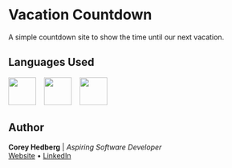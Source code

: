 # Vacation Countdown

A simple countdown site to show the time until our next vacation.

## Languages Used

<image src="readme_files/html.svg" width="55">&nbsp; &nbsp; <image src="readme_files/css.svg" width="55">&nbsp; &nbsp; <image src="readme_files/js.svg" width="55">

## Author

**Corey Hedberg** | _Aspiring Software Developer_<br>
[Website](https://coreyhedberg.dev/) &bull; [LinkedIn](https://www.linkedin.com/in/coreyhedberg/)
